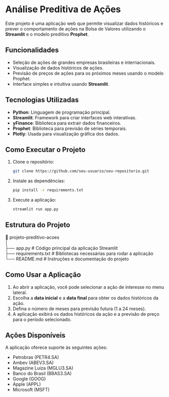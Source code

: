 # Análise Preditiva de Ações

Este projeto é uma aplicação web que permite visualizar dados históricos e prever o comportamento de ações na Bolsa de Valores utilizando o **Streamlit** e o modelo preditivo **Prophet**.

## Funcionalidades

- Seleção de ações de grandes empresas brasileiras e internacionais.
- Visualização de dados históricos de ações.
- Previsão de preços de ações para os próximos meses usando o modelo Prophet.
- Interface simples e intuitiva usando **Streamlit**.

## Tecnologias Utilizadas

- **Python**: Linguagem de programação principal.
- **Streamlit**: Framework para criar interfaces web interativas.
- **yFinance**: Biblioteca para extrair dados financeiros.
- **Prophet**: Biblioteca para previsão de séries temporais.
- **Plotly**: Usada para visualização gráfica dos dados.

## Como Executar o Projeto

1. Clone o repositório:
    ```bash
    git clone https://github.com/seu-usuario/seu-repositorio.git
    ```

2. Instale as dependências:
    ```bash
    pip install -r requirements.txt
    ```

3. Execute a aplicação:
    ```bash
    streamlit run app.py
    ```

## Estrutura do Projeto
📂 projeto-preditivo-acoes  
│  
├── app.py                   # Código principal da aplicação Streamlit  
├── requirements.txt          # Bibliotecas necessárias para rodar a aplicação  
└── README.md                 # Instruções e documentação do projeto  

## Como Usar a Aplicação

1. Ao abrir a aplicação, você pode selecionar a ação de interesse no menu lateral.
2. Escolha a **data inicial** e a **data final** para obter os dados históricos da ação.
3. Defina o número de meses para previsão futura (1 a 24 meses).
4. A aplicação exibirá os dados históricos da ação e a previsão de preço para o período selecionado.

## Ações Disponíveis

A aplicação oferece suporte às seguintes ações:

- Petrobras (PETR4.SA)
- Ambev (ABEV3.SA)
- Magazine Luiza (MGLU3.SA)
- Banco do Brasil (BBAS3.SA)
- Google (GOOG)
- Apple (APPL)
- Microsoft (MSFT)
